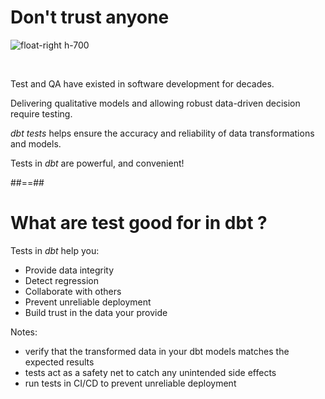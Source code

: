 <!-- .slide -->
# Don't trust anyone

![float-right h-700](./assets/images/docs/markdown/60-quality/tester_douter.jpg)

<br/>

Test and QA have existed in software development for decades.

Delivering qualitative models and allowing robust data-driven decision require testing.

_dbt tests_ helps ensure the accuracy and reliability of data transformations and models.

Tests in _dbt_ are powerful, and convenient!


##==##
# What are test good for in dbt ?

Tests in _dbt_ help you:

* Provide data integrity
* Detect regression
* Collaborate with others
* Prevent unreliable deployment
* Build trust in the data your provide

Notes:
* verify that the transformed data in your dbt models matches the expected results
* tests act as a safety net to catch any unintended side effects
* run tests in CI/CD to prevent unreliable deployment
